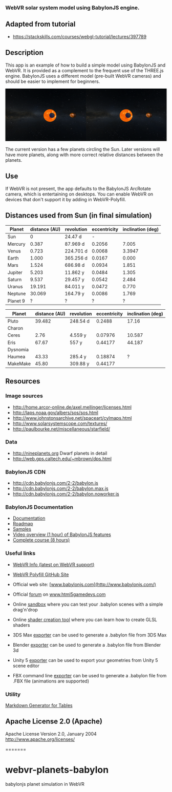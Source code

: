
### WebVR solar system model using BabylonJS engine.

## Adapted from tutorial
- https://stackskills.com/courses/webgl-tutorial/lectures/397789

## Description
This app is an example of how to build a simple model using BabylonJS and WebVR. It is provided as a complement to the frequent use of the THREE.js engine. BabylonJS uses a different model (pre-built WebVR cameras) and should be easier to implement for beginners.

![WebVR Scene from App](docs/images/webvr-babylon.png)

The current version has a few planets circling the Sun. Later versions will have more planets, along with more correct relative distances between the planets.

## Use

If WebVR is not present, the app defaults to the BabylonJS ArcRotate camera, which is entertaining on desktops. You can enable WebVR on devices that don't support it by adding in WebVR-Polyfill.

## Distances used from Sun (in final simulation)

| Planet   	| distance (AU) 	| revolution 	| eccentricity 	| inclination (deg) 	|
|----------	|---------------	|------------	|--------------	|-------------------	| 
| Sun      	|             0 	|    24.47 d 	|       -      	|                   	|
| Mercury  	|         0.387 	|   87.969 d 	|       0.2056 	|             7.005 	|
| Venus    	|         0.723 	|  224.701 d 	|       0.0068 	|            3.3947 	|
| Earth    	|         1.000 	|  365.256 d 	|       0.0167 	|             0.000 	|
| Mars     	|         1.524 	|   686.98 d 	|       0.0934 	|             1.851 	|
| Jupiter  	|         5.203 	|   11.862 y 	|       0.0484 	|             1.305 	|
| Saturn   	|         9.537 	|   29.457 y 	|       0.0542 	|             2.484 	|
| Uranus   	|        19.191 	|   84.011 y 	|       0.0472 	|             0.770 	|
| Neptune  	|        30.069 	|   164.79 y 	|       0.0086 	|             1.769 	|
| Planet 9 	|       ?       	|      ?     	|       ?      	|         ?         	|


| Planet   	| distance (AU) 	| revolution 	| eccentricity 	| inclination (deg) 	|
|----------	|---------------	|------------	|--------------	|-------------------	|
| Pluto    	| 39.482        	| 248.54 d   	| 0.2488       	| 17.16             	|
| Charon   	|               	|            	|              	|                   	|
| Ceres    	| 2.76          	| 4.559 y    	| 0.07976      	| 10.587            	|
| Eris     	| 67.67         	| 557 y      	| 0.44177      	| 44.187            	|
| Dysnomia 	|               	|            	|              	|                   	|
| Haumea   	| 43.33         	| 285.4 y    	| 0.18874      	| ?                 	|
| MakeMake 	| 45.80         	| 309.88 y   	| 0.44177      	|                   	|

## Resources

### Image sources
- http://home.arcor-online.de/axel.mellinger/licenses.html
- http://laps.noaa.gov/albers/sos/sos.html
- http://www.johnstonsarchive.net/spaceart/cylmaps.html
- http://www.solarsystemscope.com/textures/
- http://paulbourke.net/miscellaneous/starfield/


### Data 
 - http://nineplanets.org
 Dwarf planets in detail
 - http://web.gps.caltech.edu/~mbrown/dps.html

### BabylonJS CDN
- http://cdn.babylonjs.com/2-2/babylon.js
- http://cdn.babylonjs.com/2-2/babylon.max.js
- http://cdn.babylonjs.com/2-2/babylon.noworker.js

### BabylonJS Documentation
- [Documentation](http://doc.babylonjs.com)
- [Roadmap](http://doc.babylonjs.com/generals/Roadmap)
- [Samples](https://github.com/BabylonJS/Samples)
- [Video overview (1 hour) of BabylonJS features](http://www.youtube.com/watch?v=z80TYMqsdEM)
- [Complete course (8 hours)](http://www.microsoftvirtualacademy.com/training-courses/introduction-to-webgl-3d-with-html5-and-babylon-js)

### Useful links

 - [WebVR Info (latest on WebVR support)](http://webvr.info)
 - [WebVR Polyfill GitHub Site](https://github.com/googlevr/webvr-polyfill)

 - Official web site: [www.babylonjs.com](http://www.babylonjs.com/)

 - Official [forum](http://www.html5gamedevs.com/forum/16-babylonjs/) on www.html5gamedevs.com

 - Online [sandbox](http://www.babylonjs.com/sandbox) where you can test your .babylon scenes with a simple drag'n'drop

 - Online [shader creation tool](http://www.babylonjs.com/cyos/) where you can learn how to create GLSL shaders

 - 3DS Max [exporter](https://github.com/BabylonJS/Babylon.js/tree/master/Exporters/3ds%20Max) can be used to generate a .babylon file from 3DS Max

 - Blender [exporter](https://github.com/BabylonJS/Babylon.js/tree/master/Exporters/Blender) can be used to generate a .babylon file from Blender 3d

 - Unity 5 [exporter](https://github.com/BabylonJS/Babylon.js/tree/master/Exporters/Unity%205) can be used to export your geometries from Unity 5 scene editor

 - FBX command line [exporter](https://github.com/BabylonJS/Babylon.js/tree/master/Exporters/FBX) can be used to generate a .babylon file from .FBX file (animations are supported)

### Utility

 [Markdown Generator for Tables](http://www.tablesgenerator.com/markdown_tables#)

## Apache License 2.0 (Apache)

Apache License
Version 2.0, January 2004
http://www.apache.org/licenses/

=======
# webvr-planets-babylon
babylonjs planet simulation in WebVR
